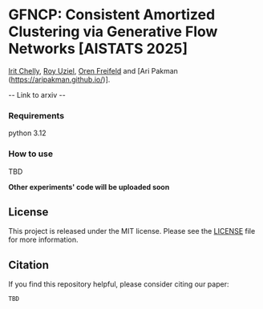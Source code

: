 # GFNCP: Consistent Amortized Clustering via Generative Flow Networks [AISTATS 2025]

[Irit Chelly](https://irita42.wixsite.com/mysite), [Roy Uziel](https://uzielroy.wixsite.com/uzielroy), [Oren Freifeld](https://www.cs.bgu.ac.il/~orenfr/) and [Ari Pakman (https://aripakman.github.io/)].

-- Link to arxiv --

### Requirements
python 3.12

### How to use
TBD

**Other experiments' code will be uploaded soon**

## License
This project is released under the MIT license. Please see the [LICENSE](LICENSE) file for more information.


## Citation
If you find this repository helpful, please consider citing our paper:
```
TBD
```
